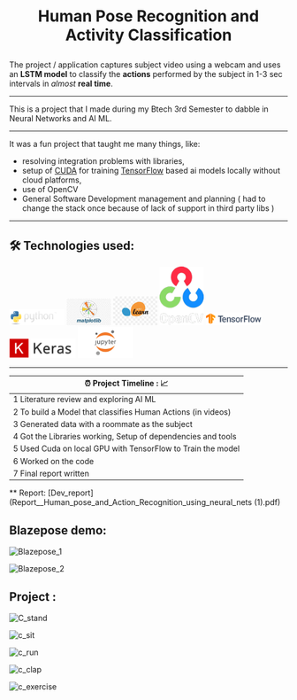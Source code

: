 
# <p align="center"> Human Pose Recognition and Activity Classification  </p>

The project / application captures subject video using a webcam and uses an **LSTM model** to classify the **actions** performed by the subject in 1-3 sec intervals in _almost_ **real time**.
___

This is a project that I made during my Btech 3rd Semester to dabble in Neural Networks and AI ML. 
___

It was a fun project that taught me many things, like: 
- resolving integration problems with libraries, 
- setup of [CUDA](https://developer.nvidia.com/cuda-zone) for training [TensorFlow](https://www.tensorflow.org/) based ai models locally without cloud platforms,
- use of OpenCV 
- General Software Development management and planning ( had to change the stack once because of lack of support in third party libs )

___

## 🛠️ Technologies used:
<div class="row">
 <a href="https://www.python.org/"><img src="/images_as_icons/python.png" alt="Python" style="width:100px;"></a>
 <a href="https://matplotlib.org/"><img src="/images_as_icons/matplotlib.jpeg" alt="MatplotLib" style="width:80px;"></a>
 <a href="https://scikit-learn.org/stable/"><img src="/images_as_icons/scikitlearn.jpeg" alt="Scikit-Learn" style="width:80px;"></a>
 <a href="https://opencv.org/"><img src="/images_as_icons/opencv.png" alt="OpenCV" style="width:80px;"></a>
 <a href="https://www.tensorflow.org/"><img src="/images_as_icons/tensorflow.png.png" alt="Tensorflow" style="width:100px;"></a>
 <a href="https://keras.io/"><img src="/images_as_icons/keras.png" alt="Keras" style="width:120px;"></a>
 <a href="https://jupyter.org/"><img src="/images_as_icons/jupyter.jpeg" alt="Jupyter" style="width:100px;"></a>
</div>

----

| ⏰ Project Timeline : 📈 |
| -------- |
| 1 Literature review and exploring AI ML | 
| 2 To build a Model that classifies Human Actions (in videos)    | 
| 3 Generated data with a roommate as the subject    |
| 4 Got the Libraries working, Setup of dependencies and tools   |
| 5 Used Cuda on local GPU with TensorFlow to Train the model   |
| 6 Worked on the code |
| 7 Final report written |

** Report:
[Dev_report](Report__Human_pose_and_Action_Recognition_using_neural_nets (1).pdf)


 ## Blazepose demo:
![Blazepose_1](https://github.com/user-attachments/assets/2911a93b-0e1b-4d53-8468-34717bf5fc5b)

![Blazepose_2](https://github.com/user-attachments/assets/7298b358-aabe-4ff3-9227-5bc319f7318b)

 ## Project :
![C_stand](https://github.com/user-attachments/assets/9bc74b60-4160-47de-b5c3-b3274c74f4dd)

![c_sit](https://github.com/user-attachments/assets/b9ca0961-9927-4c8c-b53b-65b256939afa)

![c_run](https://github.com/user-attachments/assets/a10fc7db-659a-47e8-87a0-b280998cbe10)

![c_clap](https://github.com/user-attachments/assets/73d63f4b-212b-45d9-b0d6-5044c85bc0d0)

![c_exercise](https://github.com/user-attachments/assets/3ac83415-a28f-48d7-a066-da7d6f2769ce)







    




